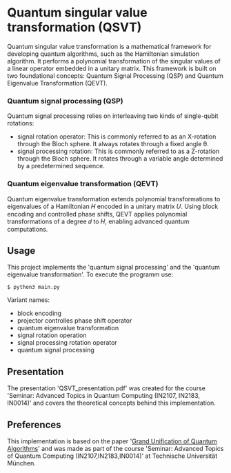 # Quantum singular value transformation (QSVT)

Quantum singular value transformation is a mathematical framework for developing quantum algorithms, such as the Hamiltonian simulation algorithm. It performs a polynomial transformation of the singular values of a linear operator embedded in a unitary matrix. This framework is built on two foundational concepts: Quantum Signal Processing (QSP) and Quantum Eigenvalue Transformation (QEVT).

### Quantum signal processing (QSP)
Quantum signal processing relies on interleaving two kinds of single-qubit rotations:
- signal rotation operator: This is commonly referred to as an X-rotation through the Bloch sphere. It always rotates through a fixed angle θ.
- signal processing rotation: This is commonly referred to as a Z-rotation through the Bloch sphere. It rotates through a variable angle determined by a predetermined sequence.

### Quantum eigenvalue transformation (QEVT)
Quantum eigenvalue transformation extends polynomial transformations to eigenvalues of a Hamiltonian 𝐻 encoded in a unitary matrix 𝑈. Using block encoding and controlled phase shifts, QEVT applies polynomial transformations of a degree 𝑑 to 𝐻, enabling advanced quantum computations.

## Usage
This project implements the 'quantum signal processing' and the 'quantum eigenvalue transformation'.
To execute the programm use:
```
$ python3 main.py 
```

Variant names:
- block encoding
- projector controlles phase shift operator
- quantum eigenvalue transformation
- signal rotation operation
- signal processing rotation operator
- quantum signal processing

## Presentation 
The presentation 'QSVT_presentation.pdf' was created for the course 'Seminar: Advanced Topics in Quantum Computing (IN2107, IN2183, IN0014)' and covers the theoretical concepts behind this implementation.

## Preferences
This implementation is based on the paper '[Grand Unification of Quantum Algorithms](https://journals.aps.org/prxquantum/abstract/10.1103/PRXQuantum.2.040203)' and was made as part of the course 'Seminar: Advanced Topics of Quantum Computing (IN2107,IN2183,IN0014)' at Technische Universität München. 

